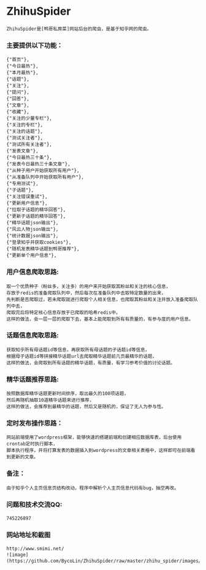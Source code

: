 # ZhihuSpider
	
	ZhihuSpider是[鸭哥私房菜]网站后台的爬虫，是基于知乎网的爬虫。

### 主要提供以下功能：
	{"首页"},
	{"今日最热"},
	{"本月最热"},
	{"话题"},
	{"关注"},
	{"提问"},
	{"回答"},
	{"文章"},
	{"收藏"},
	{"关注的少量专栏"},
	{"关注的专栏"},
	{"关注的话题"},
	{"测试关注者"},
	{"测试所有关注者"},
	{"发表文章"},
	{"今日最热三十条"},
	{"发表今日最热三十条文章"},
	{"从种子用户开始获取所有用户"},
	{"从准备队列中开始获取所有用户"},
	{"专用测试"},
	{"子话题"},
	{"关注错误重试"},
	{"更新用户信息"},
	{"拉取子话题的精华回答"},
	{"更新子话题的精华回答"},
	{"精华话题json输出"},
	{"风云人物json输出"},
	{"统计数据json输出"},
	{"登录知乎并获取cookies"},
	{"随机发表精华话题到鸭哥推荐"},
	{"更新单个用户信息"},

### 用户信息爬取思路: ###
	取一个优质种子（粉丝多，关注多）的用户来开始获取其粉丝和关注的核心信息，
	存放于redis的准备爬取队列中，然后每次在准备队列中去取特定数量的出来，
	先判断是否爬取过，若未爬取就进行爬取个人相关信息，也爬取其粉丝和关注并放入准备爬取队列中去，
	爬取完后将特定核心信息存放于已爬取的哈希redis中。
	这样的做法，会一层一层的爬取下去，基本上能爬取到所有有质量的，有参与度的用户信息。

### 话题信息爬取思路: ###
	获取知乎所有母话题id等信息，再获取所有母话题的子话题id等信息，
	根据母子话题id等拼接精华话题url去爬取精华话题前几页最精华的话题，
	这样的做法，会爬取到所有话题的精华话题，有质量，有学习参考价值的讨论话题。

### 精华话题推荐思路: ###
	按照数据库精华话题更新时间排序，取出最久的100项话题，
	然后再随机抽取10道精华话题来进行推荐，
	这样的做法，会推荐到最精华的话题，然后又是随机的，保证了无人为参与性。

### 定时发布操作思路：
	网站前端使用了wordpress框架，能够快速的搭建前端和创建相应数据库表，后台使用crontab定时执行脚本，
	脚本执行程序，并将打算发表的数据插入到wordpress的文章相关表格中，这样即可在前端看到更新的文章。

### 备注：
	由于知乎个人主页信息页结构改动，程序中解析个人主页信息代码有bug，抽空再改。

### 问题和技术交流QQ:
	745226897 
	
### 网站地址和截图
	http://www.smimi.net/
	![image](https://github.com/BycoLin/ZhihuSpider/raw/master/zhihu_spider/images/%E9%A6%96%E9%A1%B5.jpg)
	

	
